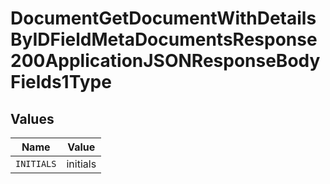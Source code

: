 # DocumentGetDocumentWithDetailsByIDFieldMetaDocumentsResponse200ApplicationJSONResponseBodyFields1Type


## Values

| Name       | Value      |
| ---------- | ---------- |
| `INITIALS` | initials   |